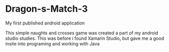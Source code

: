 # Dragon-s-Match-3
My first published android application

This simple naughts and crosses game was created a part of my android studio studies.
This was before i found Xamarin Studio, but gave me a good insite into programing and working with Java
